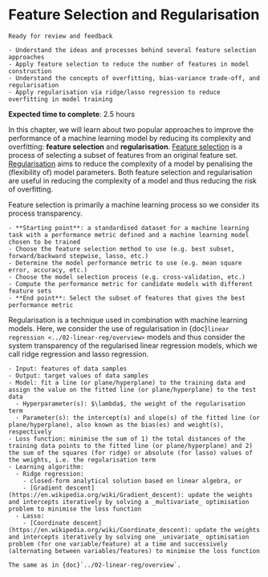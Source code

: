 # Feature Selection and Regularisation

<!-- Capitalise initials. As compact as possible, prefer ONE line. -->
<!-- We use **UK** English spelling. -->
<!-- File names should be all lowercase, with words separated by hyphens (-), and no spaces.  Each chapter must include an "overview.md" and "quiz-sum-ref.md"-->

```{admonition} Status
Ready for review and feedback
```

```{admonition} Objectives
- Understand the ideas and processes behind several feature selection approaches
- Apply feature selection to reduce the number of features in model construction
- Understand the concepts of overfitting, bias-variance trade-off, and regularisation
- Apply regularisation via ridge/lasso regression to reduce overfitting in model training
```

**Expected time to complete**: 2.5 hours

In this chapter, we will learn about two popular approaches to improve the performance of a machine learning model by reducing its complexity and overfitting: **feature selection** and **regularisation**. [Feature selection](https://en.wikipedia.org/wiki/Feature_selection) is a process of selecting a subset of features from an original feature set. [Regularisation](https://en.wikipedia.org/wiki/Regularization_(mathematics)) aims to reduce the complexity of a model by penalising the (flexibility of) model parameters. Both feature selection and regularisation are useful in reducing the complexity of a model and thus reducing the risk of overfitting.

Feature selection is primarily a machine learning process so we consider its process transparency.

```{admonition} Process transparency: feature selection
- **Starting point**: a standardised dataset for a machine learning task with a performance metric defined and a machine learning model chosen to be trained
- Choose the feature selection method to use (e.g. best subset, forward/backward stepwise, lasso, etc.)
- Determine the model performance metric to use (e.g. mean square error, accuracy, etc.)
- Choose the model selection process (e.g. cross-validation, etc.)
- Compute the performance metric for candidate models with different feature sets
- **End point**: Select the subset of features that gives the best performance metric
```

Regularisation is a technique used in combination with machine learning models. Here, we consider the use of regularisation in {doc}`linear regression <../02-linear-reg/overview>` models and thus consider the system transparency of the regularised linear regression models, which we call ridge regression and lasso regression.

```{admonition} Ingredients: ridge/lasso regression
- Input: features of data samples
- Output: target values of data samples
- Model: fit a line (or plane/hyperplane) to the training data and assign the value on the fitted line (or plane/hyperplane) to the test data
  - Hyperparameter(s): $\lambda$, the weight of the regularisation term
  - Parameter(s): the intercept(s) and slope(s) of the fitted line (or plane/hyperplane), also known as the bias(es) and weight(s), respectively
- Loss function: minimise the sum of 1) the total distances of the training data points to the fitted line (or plane/hyperplane) and 2) the sum of the squares (for ridge) or absolute (for lasso) values of the weights, i.e. the regularisation term
- Learning algorithm:
  - Ridge regression:
    - closed-form analytical solution based on linear algebra, or
    - [Gradient descent](https://en.wikipedia.org/wiki/Gradient_descent): update the weights and intercepts iteratively by solving a _multivariate_ optimisation problem to minimise the loss function
  - Lasso:
    - [Coordinate descent](https://en.wikipedia.org/wiki/Coordinate_descent): update the weights and intercepts iteratively by solving one _univariate_ optimisation problem (for one variable/feature) at a time and successively (alternating between variables/features) to minimise the loss function
```

```{admonition} System transparency: ridge/lasso regression
The same as in {doc}`../02-linear-reg/overview`.
```

<!-- - What input to produce certain output:
- How to produce certain output: -->
